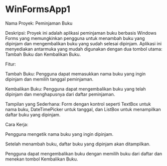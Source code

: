 # WinFormsApp1
Nama Proyek: Peminjaman Buku

Deskripsi: Proyek ini adalah aplikasi peminjaman buku berbasis Windows Forms yang memungkinkan pengguna untuk menambah buku yang dipinjam dan mengembalikan buku yang sudah selesai dipinjam. Aplikasi ini menyediakan antarmuka yang mudah digunakan dengan dua tombol utama: Tambah Buku dan Kembalikan Buku.

Fitur:

Tambah Buku: Pengguna dapat memasukkan nama buku yang ingin dipinjam dan memilih tanggal peminjaman.

Kembalikan Buku: Pengguna dapat mengembalikan buku yang telah dipinjam dan menghapusnya dari daftar peminjaman.

Tampilan yang Sederhana: Form dengan kontrol seperti TextBox untuk nama buku, DateTimePicker untuk tanggal, dan ListBox untuk menampilkan daftar buku yang dipinjam.

Cara Kerja:

Pengguna mengetik nama buku yang ingin dipinjam.

Setelah menambah buku, daftar buku yang dipinjam akan ditampilkan.

Pengguna dapat mengembalikan buku dengan memilih buku dari daftar dan menekan tombol Kembalikan Buku.

